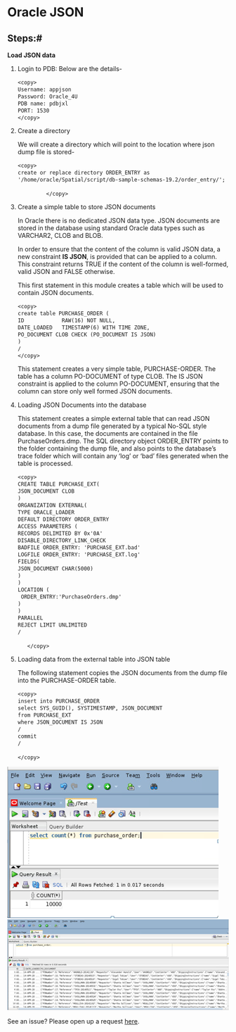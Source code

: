 
# Oracle JSON 



## Steps:#


 **Load JSON data**

1. Login to PDB: Below are the details-
   
    ````
    <copy>
    Username: appjson
    Password: Oracle_4U
    PDB name: pdbjxl
    PORT: 1530
    </copy>
    ````
    
2. Create a directory
    
    We will create a directory which will point to the location where json dump file is stored-
     
    ````
    <copy>
    create or replace directory ORDER_ENTRY as '/home/oracle/Spatial/script/db-sample-schemas-19.2/order_entry/';
    
             </copy>
    ````
   
3. Create a simple table to store JSON documents
   
   In Oracle there is no dedicated JSON data type. JSON documents are stored in the database using standard Oracle data types such as VARCHAR2, CLOB and BLOB. 

   In order to ensure that the content of the column is valid JSON data, a new constraint **IS JSON**, is provided that can be applied to a column. This constraint returns TRUE if the content of the column is well-formed, valid JSON and FALSE otherwise.

   This first statement in this module creates a table which will be used to contain JSON documents.



    ````
    <copy>
    create table PURCHASE_ORDER (
    ID            RAW(16) NOT NULL,
    DATE_LOADED   TIMESTAMP(6) WITH TIME ZONE,
    PO_DOCUMENT CLOB CHECK (PO_DOCUMENT IS JSON)
    )
    /
    </copy>
    ````
 
    This statement creates a very simple table, PURCHASE-ORDER. The table has a column PO-DOCUMENT of type CLOB. The IS JSON constraint is applied to the column PO-DOCUMENT, ensuring that the column can store only well formed JSON documents.

4. Loading JSON Documents into the database  

    This statement creates a simple external table that can read JSON documents from a dump file generated by a typical No-SQL style database. In this case, the documents are contained in the file PurchaseOrders.dmp. The SQL directory object ORDER_ENTRY points to the folder containing the dump file, and also points to the database’s trace folder which will contain any ‘log’ or ‘bad’ files generated when the table is processed.

    ````
    <copy>
    CREATE TABLE PURCHASE_EXT(
    JSON_DOCUMENT CLOB
    )
    ORGANIZATION EXTERNAL(
    TYPE ORACLE_LOADER
    DEFAULT DIRECTORY ORDER_ENTRY
    ACCESS PARAMETERS (
    RECORDS DELIMITED BY 0x'0A'
    DISABLE_DIRECTORY_LINK_CHECK  
    BADFILE ORDER_ENTRY: 'PURCHASE_EXT.bad'
    LOGFILE ORDER_ENTRY: 'PURCHASE_EXT.log'
    FIELDS(
    JSON_DOCUMENT CHAR(5000)
    ) 
    )
    LOCATION (
     ORDER_ENTRY:'PurchaseOrders.dmp'
    )
    )
    PARALLEL
    REJECT LIMIT UNLIMITED
    /
 
       </copy>
    ````

5. Loading  data from the external table into JSON table
 
    The following statement copies the JSON documents from the dump file into the PURCHASE-ORDER table. 
    ````
    <copy>
    insert into PURCHASE_ORDER
    select SYS_GUID(), SYSTIMESTAMP, JSON_DOCUMENT 
    from PURCHASE_EXT
    where JSON_DOCUMENT IS JSON
    /
    commit
    /
    
    </copy>
    ````

  ![](./images/purchase_order_count.PNG " ")
  ![](./images/insert_ot.PNG " ")


See an issue?  Please open up a request [here](https://github.com/oracle/learning-library/issues).

